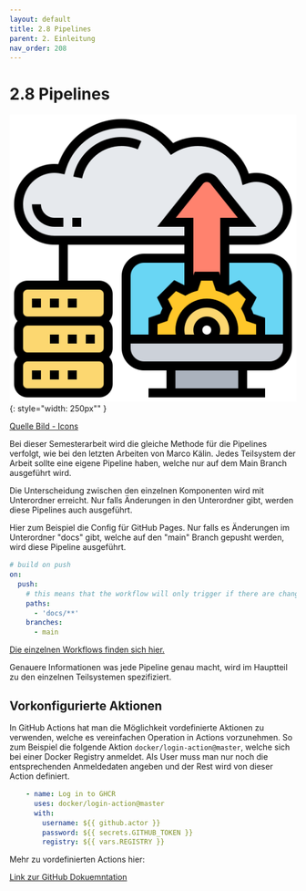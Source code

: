```yaml
---
layout: default
title: 2.8 Pipelines
parent: 2. Einleitung
nav_order: 208
---
```


# 2.8 Pipelines

![Pipeline Execution](../ressources/icons/upload.png){: style="width: 250px"" }

[Quelle Bild - Icons](../anhang/600-quellen.html#64-icons)

Bei dieser Semesterarbeit wird die gleiche Methode für die Pipelines verfolgt, wie bei den letzten Arbeiten von Marco Kälin. Jedes Teilsystem der Arbeit sollte eine eigene Pipeline haben, welche nur auf dem Main Branch ausgeführt wird.

Die Unterscheidung zwischen den einzelnen Komponenten wird mit Unterordner erreicht. Nur falls Änderungen in den Unterordner gibt, werden diese Pipelines auch ausgeführt.

Hier zum Beispiel die Config für GitHub Pages. Nur falls es Änderungen im Unterordner "docs" gibt, welche auf den "main" Branch gepusht werden, wird diese Pipeline ausgeführt.

``` yaml
# build on push
on: 
  push:
    # this means that the workflow will only trigger if there are changes in this directory
    paths:
      - 'docs/**'
    branches:
      - main
```

[Die einzelnen Workflows finden sich hier.](https://github.com/Euthal02/SemArb4_GameLobby/tree/main/.github/workflows)

Genauere Informationen was jede Pipeline genau macht, wird im Hauptteil zu den einzelnen Teilsystemen spezifiziert.

## Vorkonfigurierte Aktionen

In GitHub Actions hat man die Möglichkeit vordefinierte Aktionen zu verwenden, welche es vereinfachen Operation in Actions vorzunehmen. So zum Beispiel die folgende Aktion ``docker/login-action@master``, welche sich bei einer Docker Registry anmeldet. Als User muss man nur noch die entsprechenden Anmeldedaten angeben und der Rest wird von dieser Action definiert.

```yaml
    - name: Log in to GHCR
      uses: docker/login-action@master
      with:
        username: ${{ github.actor }}
        password: ${{ secrets.GITHUB_TOKEN }}
        registry: ${{ vars.REGISTRY }}
```

Mehr zu vordefinierten Actions hier:

[Link zur GitHub Dokuemntation](https://docs.github.com/en/actions/writing-workflows/choosing-what-your-workflow-does/using-pre-written-building-blocks-in-your-workflow)
